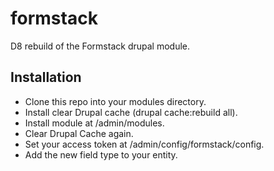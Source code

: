 # formstack
D8 rebuild of the Formstack drupal module. 

## Installation
* Clone this repo into your modules directory.
* Install clear Drupal cache (drupal cache:rebuild all).
* Install module at /admin/modules.
* Clear Drupal Cache again.
* Set your access token at /admin/config/formstack/config.
* Add the new field type to your entity.
